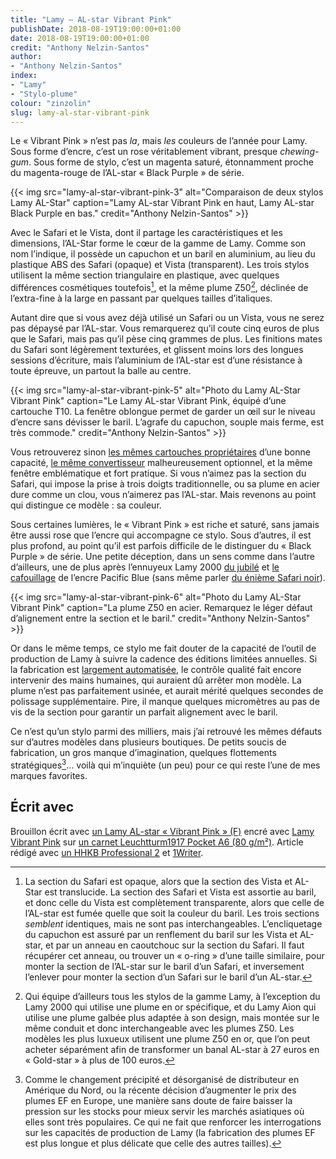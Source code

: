 ```yaml
---
title: "Lamy — AL-star Vibrant Pink"
publishDate: 2018-08-19T19:00:00+01:00
date: 2018-08-19T19:00:00+01:00
credit: "Anthony Nelzin-Santos"
author:
- "Anthony Nelzin-Santos"
index:
- "Lamy"
- "Stylo-plume"
colour: "zinzolin"
slug: lamy-al-star-vibrant-pink
---
```


Le « Vibrant Pink » n’est pas *la*, mais *les* couleurs de l’année pour Lamy. Sous forme d’encre, c’est un rose véritablement vibrant, presque *chewing-gum*. Sous forme de stylo, c’est un magenta saturé, étonnamment proche du magenta-rouge de l’AL-star « Black Purple » de série.

{{< img src="lamy-al-star-vibrant-pink-3" alt="Comparaison de deux stylos Lamy AL-Star" caption="Lamy AL-star Vibrant Pink en haut, Lamy AL-star Black Purple en bas." credit="Anthony Nelzin-Santos" >}}

Avec le Safari et le Vista, dont il partage les caractéristiques et les dimensions, l’AL-Star forme le cœur de la gamme de Lamy. Comme son nom l’indique, il possède un capuchon et un baril en aluminium, au lieu du plastique ABS des Safari (opaque) et Vista (transparent). Les trois stylos utilisent la même section triangulaire en plastique, avec quelques différences cosmétiques toutefois[^1], et la même plume Z50[^2], déclinée de l’extra-fine à la large en passant par quelques tailles d’italiques.

Autant dire que si vous avez déjà utilisé un Safari ou un Vista, vous ne serez pas dépaysé par l’AL-star. Vous remarquerez qu’il coute cinq euros de plus que le Safari, mais pas qu’il pèse cinq grammes de plus. Les finitions mates du Safari sont légèrement texturées, et glissent moins lors des longues sessions d’écriture, mais l’aluminium de l’AL-star est d’une résistance à toute épreuve, un partout la balle au centre.

{{< img src="lamy-al-star-vibrant-pink-5" alt="Photo du Lamy AL-Star Vibrant Pink" caption="Le Lamy AL-star Vibrant Pink, équipé d’une cartouche T10. La fenêtre oblongue permet de garder un œil sur le niveau d’encre sans dévisser le baril. L’agrafe du capuchon, souple mais ferme, est très commode." credit="Anthony Nelzin-Santos" >}}

Vous retrouverez sinon [les mêmes cartouches propriétaires](https://amzn.to/2Brw37W) d’une bonne capacité, [le même convertisseur](https://amzn.to/2MA8i26) malheureusement optionnel, et la même fenêtre emblématique et fort pratique. Si vous n’aimez pas la section du Safari, qui impose la prise à trois doigts traditionnelle, ou sa plume en acier dure comme un clou, vous n’aimerez pas l’AL-star. Mais revenons au point qui distingue ce modèle : sa couleur.

Sous certaines lumières, le « Vibrant Pink » est riche et saturé, sans jamais être aussi rose que l’encre qui accompagne ce stylo. Sous d’autres, il est plus profond, au point qu’il est parfois difficile de le distinguer du « Black Purple » de série. Une petite déception, dans un sens comme dans l’autre d’ailleurs, une de plus après l’ennuyeux Lamy 2000 [du jubilé](https://www.lamy.com/microsites/50years/index_eng.html) et [le cafouillage](https://www.penaddict.com/blog/2017/3/1/lamy-pacific-blue-al-star-pen-and-ink-review) de l’encre Pacific Blue (sans même parler [du énième Safari noir](https://amzn.to/2MyzZIq)).

{{< img src="lamy-al-star-vibrant-pink-6" alt="Photo du Lamy AL-Star Vibrant Pink" caption="La plume Z50 en acier. Remarquez le léger défaut d’alignement entre la section et le baril." credit="Anthony Nelzin-Santos" >}}

Or dans le même temps, ce stylo me fait douter de la capacité de l’outil de production de Lamy à suivre la cadence des éditions limitées annuelles. Si la fabrication est [largement automatisée](https://m.youtube.com/watch?v=epotycs8lyg), le contrôle qualité fait encore intervenir des mains humaines, qui auraient dû arrêter mon modèle. La plume n’est pas parfaitement usinée, et aurait mérité quelques secondes de polissage supplémentaire. Pire, il manque quelques micromètres au pas de vis de la section pour garantir un parfait alignement avec le baril.

Ce n’est qu’un stylo parmi des milliers, mais j’ai retrouvé les mêmes défauts sur d’autres modèles dans plusieurs boutiques. De petits soucis de fabrication, un gros manque d’imagination, quelques flottements stratégiques[^3]… voilà qui m’inquiète (un peu) pour ce qui reste l’une de mes marques favorites.

## Écrit avec

Brouillon écrit avec [un Lamy AL-star « Vibrant Pink » (F)](https://amzn.to/2PnADXE) encré avec [Lamy Vibrant Pink](https://amzn.to/2Brw37W) sur [un carnet Leuchtturm1917 Pocket A6 (80 g/m²)](https://amzn.to/2PnoUbN). Article rédigé avec [un HHKB Professional 2](https://amzn.to/2nPjgCD) et [1Writer](http://1writerapp.com).

[^1]: La section du Safari est opaque, alors que la section des Vista et AL-Star est translucide. La section des Safari et Vista est assortie au baril, et donc celle du Vista est complètement transparente, alors que celle de l’AL-star est fumée quelle que soit la couleur du baril. Les trois sections *semblent* identiques, mais ne sont pas interchangeables. L’encliquetage du capuchon est assuré par un renflement du baril sur les Vista et AL-star, et par un anneau en caoutchouc sur la section du Safari. Il faut récupérer cet anneau, ou trouver un « o-ring » d’une taille similaire, pour monter la section de l’AL-star sur le baril d’un Safari, et inversement l’enlever pour monter la section d’un Safari sur le baril d’un AL-star.
[^2]: Qui équipe d’ailleurs tous les stylos de la gamme Lamy, à l’exception du Lamy 2000 qui utilise une plume en or spécifique, et du Lamy Aion qui utilise une plume galbée plus adaptée à son design, mais montée sur le même conduit et donc interchangeable avec les plumes Z50. Les modèles les plus luxueux utilisent une plume Z50 en or, que l’on peut acheter séparément afin de transformer un banal AL-star à 27 euros en « Gold-star » à plus de 100 euros.
[^3]: Comme le changement précipité et désorganisé de distributeur en Amérique du Nord, ou la récente décision d’augmenter le prix des plumes EF en Europe, une manière sans doute de faire baisser la pression sur les stocks pour mieux servir les marchés asiatiques où elles sont très populaires. Ce qui ne fait que renforcer les interrogations sur les capacités de production de Lamy (la fabrication des plumes EF est plus longue et plus délicate que celle des autres tailles).